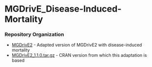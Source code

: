 # MGDrivE_Disease-Induced-Mortality

### Repository Organization

* [MGDrivE2](./MGDrivE2) - Adapted version of MGDrivE2 with disease-induced mortality
* [MGDrivE2_1.1.0.tar.gz](MGDrivE2_1.1.0.tar.gz) - CRAN version from which this adaptation is based

